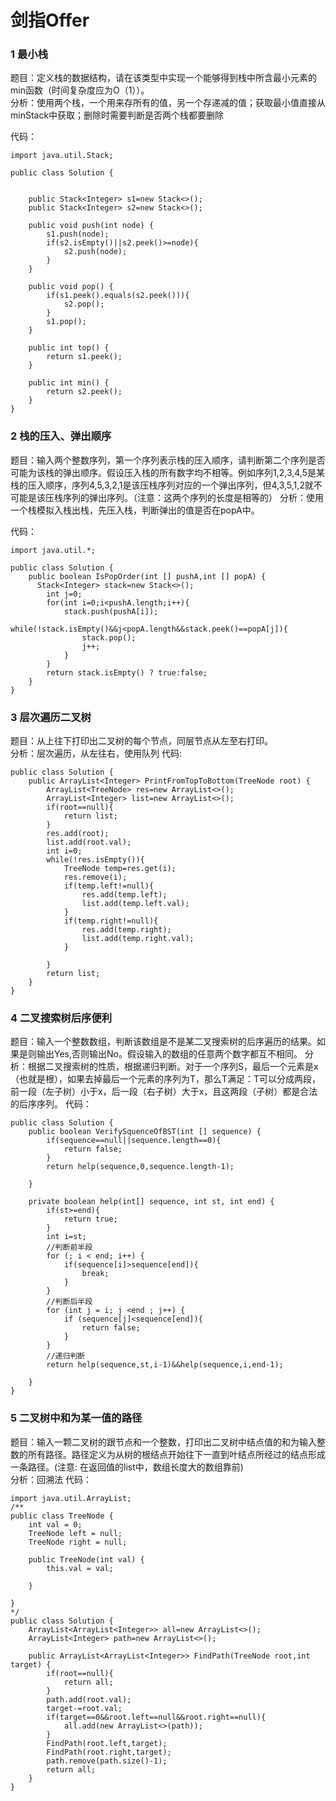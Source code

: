 # 剑指Offer

### 1 最小栈
题目：定义栈的数据结构，请在该类型中实现一个能够得到栈中所含最小元素的min函数（时间复杂度应为O（1））。   
分析：使用两个栈，一个用来存所有的值，另一个存递减的值；获取最小值直接从minStack中获取；删除时需要判断是否两个栈都要删除

代码：
~~~
import java.util.Stack;

public class Solution {

    
    public Stack<Integer> s1=new Stack<>();
    public Stack<Integer> s2=new Stack<>();

    public void push(int node) {
        s1.push(node);
        if(s2.isEmpty()||s2.peek()>=node){
            s2.push(node);
        }
    }

    public void pop() {
        if(s1.peek().equals(s2.peek())){
            s2.pop();
        }
        s1.pop();
    }

    public int top() {
        return s1.peek();
    }

    public int min() {
        return s2.peek();
    }
}
~~~

### 2 栈的压入、弹出顺序
题目：输入两个整数序列，第一个序列表示栈的压入顺序，请判断第二个序列是否可能为该栈的弹出顺序。假设压入栈的所有数字均不相等。例如序列1,2,3,4,5是某栈的压入顺序，序列4,5,3,2,1是该压栈序列对应的一个弹出序列，但4,3,5,1,2就不可能是该压栈序列的弹出序列。（注意：这两个序列的长度是相等的）
分析：使用一个栈模拟入栈出栈，先压入栈，判断弹出的值是否在popA中。

代码：
~~~
import java.util.*;

public class Solution {
    public boolean IsPopOrder(int [] pushA,int [] popA) {
      Stack<Integer> stack=new Stack<>();
        int j=0;
        for(int i=0;i<pushA.length;i++){
            stack.push(pushA[i]);
            while(!stack.isEmpty()&&j<popA.length&&stack.peek()==popA[j]){
                stack.pop();
                j++;
            }
        }
        return stack.isEmpty() ? true:false;
    }
}
~~~

### 3 层次遍历二叉树
题目：从上往下打印出二叉树的每个节点，同层节点从左至右打印。  
分析：层次遍历，从左往右，使用队列
代码:
~~~
public class Solution {
    public ArrayList<Integer> PrintFromTopToBottom(TreeNode root) {
        ArrayList<TreeNode> res=new ArrayList<>();
        ArrayList<Integer> list=new ArrayList<>();
        if(root==null){
            return list;
        }
        res.add(root);
        list.add(root.val);
        int i=0;
        while(!res.isEmpty()){
            TreeNode temp=res.get(i);
            res.remove(i);
            if(temp.left!=null){
                res.add(temp.left);
                list.add(temp.left.val);
            }
            if(temp.right!=null){
                res.add(temp.right);
                list.add(temp.right.val);
            }
            
        }
        return list;
    }
}
~~~

### 4 二叉搜索树后序便利
题目：输入一个整数数组，判断该数组是不是某二叉搜索树的后序遍历的结果。如果是则输出Yes,否则输出No。假设输入的数组的任意两个数字都互不相同。
分析：根据二叉搜索树的性质，根据递归判断。对于一个序列S，最后一个元素是x （也就是根），如果去掉最后一个元素的序列为T，那么T满足：T可以分成两段，前一段（左子树）小于x，后一段（右子树）大于x，且这两段（子树）都是合法的后序序列。
代码：
~~~
public class Solution {
    public boolean VerifySquenceOfBST(int [] sequence) {
        if(sequence==null||sequence.length==0){
            return false;
        }
        return help(sequence,0,sequence.length-1);

    }

    private boolean help(int[] sequence, int st, int end) {
        if(st>=end){
            return true;
        }
        int i=st;
        //判断前半段
        for (; i < end; i++) {
            if(sequence[i]>sequence[end]){
                break;
            }
        }
        //判断后半段
        for (int j = i; j <end ; j++) {
            if (sequence[j]<sequence[end]){
                return false;
            }
        }
        //递归判断
        return help(sequence,st,i-1)&&help(sequence,i,end-1);

    }
}
~~~

### 5 二叉树中和为某一值的路径
题目：输入一颗二叉树的跟节点和一个整数，打印出二叉树中结点值的和为输入整数的所有路径。路径定义为从树的根结点开始往下一直到叶结点所经过的结点形成一条路径。(注意: 在返回值的list中，数组长度大的数组靠前)  
分析：回溯法
代码：
~~~
import java.util.ArrayList;
/**
public class TreeNode {
    int val = 0;
    TreeNode left = null;
    TreeNode right = null;

    public TreeNode(int val) {
        this.val = val;

    }

}
*/
public class Solution {
    ArrayList<ArrayList<Integer>> all=new ArrayList<>();
    ArrayList<Integer> path=new ArrayList<>();
    
    public ArrayList<ArrayList<Integer>> FindPath(TreeNode root,int target) {
        if(root==null){
            return all;
        }
        path.add(root.val);
        target-=root.val;
        if(target==0&&root.left==null&&root.right==null){
            all.add(new ArrayList<>(path));
        }
        FindPath(root.left,target);
        FindPath(root.right,target);
        path.remove(path.size()-1);
        return all;
    }
}
~~~